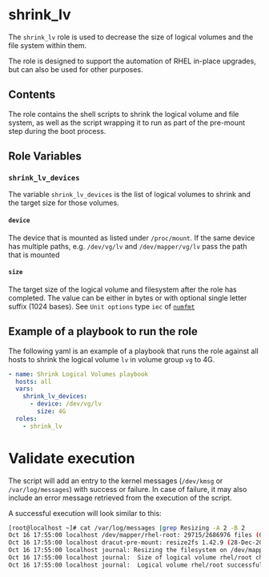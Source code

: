# shrink_lv

The `shrink_lv` role is used to decrease the size of logical volumes and the file system within them.

The role is designed to support the automation of RHEL in-place upgrades, but can also be used for other purposes.

## Contents

The role contains the shell scripts to shrink the logical volume and file system, as well as the script wrapping it to run as part of the pre-mount step during the boot process.

## Role Variables

### `shrink_lv_devices`

The variable `shrink_lv_devices` is the list of logical volumes to shrink and the target size for those volumes.

#### `device`

The device that is mounted as listed under `/proc/mount`.
If the same device has multiple paths, e.g. `/dev/vg/lv` and `/dev/mapper/vg/lv` pass the path that is mounted

#### `size`

The target size of the logical volume and filesystem after the role has completed.
The value can be either in bytes or with optional single letter suffix (1024 bases).
See `Unit options` type `iec` of [`numfmt`](https://man7.org/linux/man-pages/man1/numfmt.1.html)

## Example of a playbook to run the role

The following yaml is an example of a playbook that runs the role against all hosts to shrink the logical volume `lv` in volume group `vg` to 4G.

```yaml
- name: Shrink Logical Volumes playbook
  hosts: all
  vars:
    shrink_lv_devices:
      - device: /dev/vg/lv
        size: 4G
  roles:
    - shrink_lv
```

# Validate execution
The script will add an entry to the kernel messages (`/dev/kmsg` or `/var/log/messages`) with success or failure.
In case of failure, it may also include an error message retrieved from the execution of the script.

A successful execution will look similar to this:
```bash
[root@localhost ~]# cat /var/log/messages |grep Resizing -A 2 -B 2
Oct 16 17:55:00 localhost /dev/mapper/rhel-root: 29715/2686976 files (0.2% non-contiguous), 534773/10743808 blocks
Oct 16 17:55:00 localhost dracut-pre-mount: resize2fs 1.42.9 (28-Dec-2013)
Oct 16 17:55:00 localhost journal: Resizing the filesystem on /dev/mapper/rhel-root to 9699328 (4k) blocks.#012The filesystem on /dev/mapper/rhel-root is now 9699328 blocks long.
Oct 16 17:55:00 localhost journal:  Size of logical volume rhel/root changed from 40.98 GiB (10492 extents) to 37.00 GiB (9472 extents).
Oct 16 17:55:00 localhost journal:  Logical volume rhel/root successfully resized.
```
